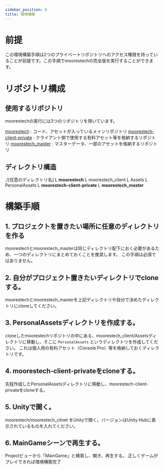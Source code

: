 ```yaml
---
sidebar_position: 0
title: 環境構築
---
```


# 前提

この環境構築手順は2つのプライベートリポジトリへのアクセス権限を持っていることが前提です。この手順でmoorestechの完全版を実行することができます。

# リポジトリ構成

## 使用するリポジトリ

moorestechの実行には3つのリポジトリを用いています。

[moorestech](https://github.com/moorestech/moorestech) : コード、アセットが入っているメインリポジトリ
[moorestech-client-private](https://github.com/moorestech/moorestech-client-private) : クライアント側で使用する有料アセット等を格納するリポジトリ
[moorestech_master](https://github.com/moorestech/moorestech_master) : マスターデータ、一部のアセットを格納するリポジトリ

## ディレクトリ構造

./[任意のディレクトリ名]
  L **moorestech**
    L moorestech_client
      L Assets
        L PersonalAssets
          L **moorestech-client-private**
  L **moorestech_master**

# 構築手順

## 1. プロジェクトを置きたい場所に任意のディレクトリを作る

moorestechとmoorestech_masterは同じディレクトリ配下におく必要があるため、一つのディレクトリにまとめておくことを推奨します。
この手順は必須ではありません。

## 2. 自分がプロジェクト置きたいディレクトリでcloneする。

moorestechとmoorestech_masterを上記ディレクトリや自分で決めたディレクトリにcloneしてください。

## 3. PersonalAssetsディレクトリを作成する。

cloneしたmoorestechリポジトリの中にある、moorestech_client/Assetsディレクトリに移動し、そこに `PersonalAssets` というディレクトリを作成してください。
これは個人用の有料アセット（Console Pro）等を格納しておくディレクトリです。

## 4. moorestech-client-privateをcloneする。

先程作成したPersonalAssetsディレクトリに移動し、moorestech-client-privateをcloneする。

## 5. Unityで開く。

moorestech/moorestech_clinet をUnityで開く。バージョンはUnity Hubに表示されているものを入れてください。

## 6. MainGameシーンで再生する。

Projectビューから「MainGame」と検索し、開き、再生する。
正しくゲームがプレイできれば環境構築完了